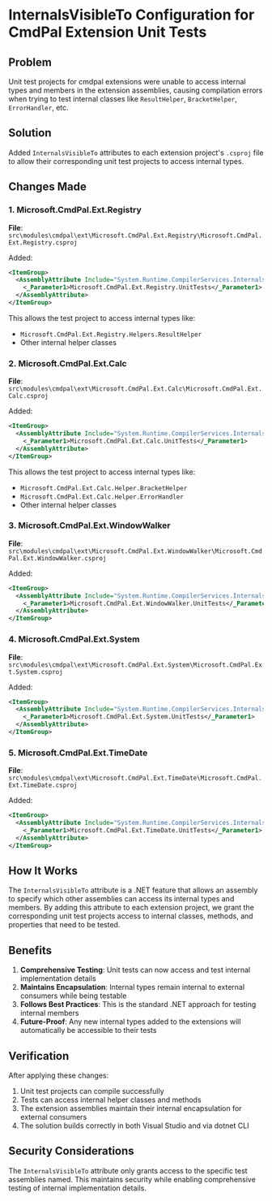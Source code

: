 # InternalsVisibleTo Configuration for CmdPal Extension Unit Tests

## Problem
Unit test projects for cmdpal extensions were unable to access internal types and members in the extension assemblies, causing compilation errors when trying to test internal classes like `ResultHelper`, `BracketHelper`, `ErrorHandler`, etc.

## Solution
Added `InternalsVisibleTo` attributes to each extension project's `.csproj` file to allow their corresponding unit test projects to access internal types.

## Changes Made

### 1. Microsoft.CmdPal.Ext.Registry
**File**: `src\modules\cmdpal\ext\Microsoft.CmdPal.Ext.Registry\Microsoft.CmdPal.Ext.Registry.csproj`

Added:
```xml
<ItemGroup>
  <AssemblyAttribute Include="System.Runtime.CompilerServices.InternalsVisibleTo">
    <_Parameter1>Microsoft.CmdPal.Ext.Registry.UnitTests</_Parameter1>
  </AssemblyAttribute>
</ItemGroup>
```

This allows the test project to access internal types like:
- `Microsoft.CmdPal.Ext.Registry.Helpers.ResultHelper`
- Other internal helper classes

### 2. Microsoft.CmdPal.Ext.Calc
**File**: `src\modules\cmdpal\ext\Microsoft.CmdPal.Ext.Calc\Microsoft.CmdPal.Ext.Calc.csproj`

Added:
```xml
<ItemGroup>
  <AssemblyAttribute Include="System.Runtime.CompilerServices.InternalsVisibleTo">
    <_Parameter1>Microsoft.CmdPal.Ext.Calc.UnitTests</_Parameter1>
  </AssemblyAttribute>
</ItemGroup>
```

This allows the test project to access internal types like:
- `Microsoft.CmdPal.Ext.Calc.Helper.BracketHelper`
- `Microsoft.CmdPal.Ext.Calc.Helper.ErrorHandler`
- Other internal helper classes

### 3. Microsoft.CmdPal.Ext.WindowWalker
**File**: `src\modules\cmdpal\ext\Microsoft.CmdPal.Ext.WindowWalker\Microsoft.CmdPal.Ext.WindowWalker.csproj`

Added:
```xml
<ItemGroup>
  <AssemblyAttribute Include="System.Runtime.CompilerServices.InternalsVisibleTo">
    <_Parameter1>Microsoft.CmdPal.Ext.WindowWalker.UnitTests</_Parameter1>
  </AssemblyAttribute>
</ItemGroup>
```

### 4. Microsoft.CmdPal.Ext.System
**File**: `src\modules\cmdpal\ext\Microsoft.CmdPal.Ext.System\Microsoft.CmdPal.Ext.System.csproj`

Added:
```xml
<ItemGroup>
  <AssemblyAttribute Include="System.Runtime.CompilerServices.InternalsVisibleTo">
    <_Parameter1>Microsoft.CmdPal.Ext.System.UnitTests</_Parameter1>
  </AssemblyAttribute>
</ItemGroup>
```

### 5. Microsoft.CmdPal.Ext.TimeDate
**File**: `src\modules\cmdpal\ext\Microsoft.CmdPal.Ext.TimeDate\Microsoft.CmdPal.Ext.TimeDate.csproj`

Added:
```xml
<ItemGroup>
  <AssemblyAttribute Include="System.Runtime.CompilerServices.InternalsVisibleTo">
    <_Parameter1>Microsoft.CmdPal.Ext.TimeDate.UnitTests</_Parameter1>
  </AssemblyAttribute>
</ItemGroup>
```

## How It Works

The `InternalsVisibleTo` attribute is a .NET feature that allows an assembly to specify which other assemblies can access its internal types and members. By adding this attribute to each extension project, we grant the corresponding unit test projects access to internal classes, methods, and properties that need to be tested.

## Benefits

1. **Comprehensive Testing**: Unit tests can now access and test internal implementation details
2. **Maintains Encapsulation**: Internal types remain internal to external consumers while being testable
3. **Follows Best Practices**: This is the standard .NET approach for testing internal members
4. **Future-Proof**: Any new internal types added to the extensions will automatically be accessible to their tests

## Verification

After applying these changes:
1. Unit test projects can compile successfully
2. Tests can access internal helper classes and methods
3. The extension assemblies maintain their internal encapsulation for external consumers
4. The solution builds correctly in both Visual Studio and via dotnet CLI

## Security Considerations

The `InternalsVisibleTo` attribute only grants access to the specific test assemblies named. This maintains security while enabling comprehensive testing of internal implementation details.
